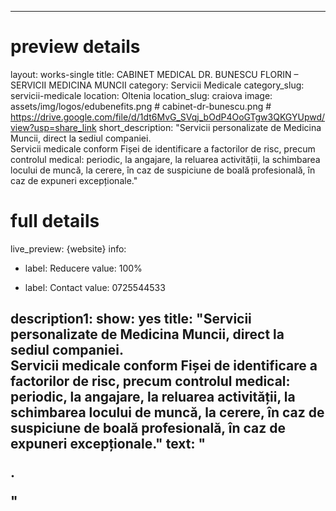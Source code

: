 
---
# preview details
layout: works-single
title:  CABINET MEDICAL DR. BUNESCU FLORIN – SERVICII MEDICINA MUNCII
category: Servicii Medicale
category_slug: servicii-medicale
location: Oltenia
location_slug: craiova
image: assets/img/logos/edubenefits.png # cabinet-dr-bunescu.png  #  https://drive.google.com/file/d/1dt6MvG_SVqj_bOdP4OoGTgw3QKGYUpwd/view?usp=share_link
short_description: "Servicii personalizate de Medicina Muncii, direct la sediul companiei. <br> Servicii medicale conform Fișei de identificare a factorilor de risc, precum controlul medical: periodic, la angajare, la reluarea activității, la schimbarea locului de muncă, la cerere, în caz de suspiciune de boală profesională, în caz de expuneri excepționale."

# full details
live_preview: {website}
info:
  - label: Reducere
    value: 100%

  - label: Contact
    value: 0725544533

description1:
  show: yes
  title:  "Servicii personalizate de Medicina Muncii, direct la sediul companiei. <br> Servicii medicale conform Fișei de identificare a factorilor de risc, precum controlul medical: periodic, la angajare, la reluarea activității, la schimbarea locului de muncă, la cerere, în caz de suspiciune de boală profesională, în caz de expuneri excepționale."
  text: "<p>.</p>"
---


